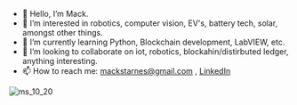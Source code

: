 - 👋 Hello, I’m Mack.
- 💭 I’m interested in robotics, computer vision, EV's, battery tech, solar, amongst other things.
- 🌱 I’m currently learning Python, Blockchain development, LabVIEW, etc.
- 💞️ I’m looking to collaborate on iot, robotics, blockahin/distirbuted ledger, anything interesting.
- 📫 How to reach me: mackstarnes@gmail.com , [LinkedIn](https://www.linkedin.com/in/mack-s-ee/)

![ms_10_20](https://user-images.githubusercontent.com/36854723/112728359-eb8d4300-8ef4-11eb-80c0-3f605e33b400.jpg)


<!---
m-a-c-k/m-a-c-k is a ✨ special ✨ repository because its `README.md` (this file) appears on your GitHub profile.
You can click the Preview link to take a look at your changes.
--->
